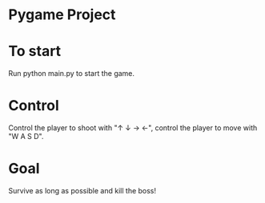 # Pygame Project

# To start
Run python main.py to start the game.

# Control
Control the player to shoot with "↑ ↓ → ←", control the player to move with "W A S D".

# Goal
Survive as long as possible and kill the boss!